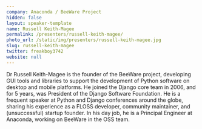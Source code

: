 ```yaml
---
company: Anaconda / BeeWare Project
hidden: false
layout: speaker-template
name: Russell Keith-Magee
permalink: /presenters/russell-keith-magee/
photo_url: /static/img/presenters/russell-keith-magee.jpg
slug: russell-keith-magee
twitter: freakboy3742
website: null
---
```


Dr Russell Keith-Magee is the founder of the BeeWare project, developing GUI tools and libraries to support the development of Python software on desktop and mobile platforms. He joined the Django core team in 2006, and for 5 years, was President of the Django Software Foundation. He is a frequent speaker at Python and Django conferences around the globe, sharing his experience as a FLOSS developer, community maintainer, and (unsuccessful) startup founder. In his day job, he is a Principal Engineer at Anaconda, working on BeeWare in the OSS team.
